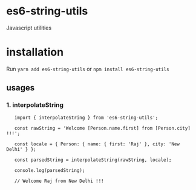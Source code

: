 # es6-string-utils

Javascript utilities

# installation

Run `yarn add es6-string-utils` or `npm install es6-string-utils`

## usages

### 1. interpolateString

```
   import { interpolateString } from 'es6-string-utils';

   const rawString = 'Welcome [Person.name.first] from [Person.city] !!!';

   const locale = { Person: { name: { first: 'Raj' }, city: 'New Delhi' } };

   const parsedString = interpolateString(rawString, locale);

   console.log(parsedString);

   // Welcome Raj from New Delhi !!!

```
